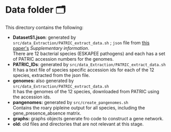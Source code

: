 # Data folder 🗂️

This directory contains the following:
- **DatasetS1.json**: generated by ```src/data_Extraction/PATRIC_extract_data.sh``` ; `json` file from [this paper's](https://www.nature.com/articles/s41467-023-43549-9#Sec23) _Supplementary information_.  
There are 12 bacterial species (ESKAPEE pathogens) and each has a set of PATRIC accession numbers for the genomes.
- **PATRIC_IDs**: generated by ```src/data_Extraction/PATRIC_extract_data.sh```  
It has a text file of species specific accession ids for each of the 12 species, extracted from the json file. 
- **genomes:** also generated by ```src/data_Extraction/PATRIC_extract_data.sh```  
It has the genomes of the 12 species, downloaded from PATRIC using the accession ids.
- **pangenomes:** generated by ```src/create_pangenomes.sh```  
Contains the roary pipleine output for all species, including the gene_presence_absence matrix.
- **graphs:** graphs objects generate fro code to construct a gene network.
- **old:** old files and directories that are not relevant at this stage.